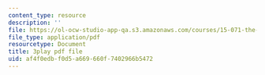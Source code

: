 ```yaml
---
content_type: resource
description: ''
file: https://ol-ocw-studio-app-qa.s3.amazonaws.com/courses/15-071-the-analytics-edge-spring-2017/af4f0edbf0d5a669660f7402966b5472_4YP38f2u36E.pdf
file_type: application/pdf
resourcetype: Document
title: 3play pdf file
uid: af4f0edb-f0d5-a669-660f-7402966b5472
---
```

